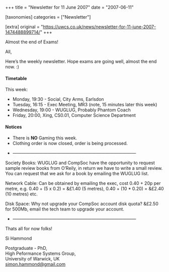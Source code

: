 +++
title = "Newsletter for 11 June 2007"
date = "2007-06-11"

[taxonomies]
categories = ["Newsletter"]

[extra]
original = "https://uwcs.co.uk/news/newsletter-for-11-june-2007-1474488899714/"
+++

Almost the end of Exams\!

All,

Here’s the weekly newsletter. Hope exams are going well, almost the end now. :)

#### Timetable

This week:

  - Monday, 19:30 - Social, City Arms, Earlsdon
  - Tuesday, 16:15 - Exec Meeting, MR3 (note, 15 minutes later this week)
  - Wednesday, 19:00 - WUGLUG, Probably Phantom Coach
  - Friday, 20:00, Xing, CS0.01, Computer Science Department

#### Notices

  - There is **NO** Gaming this week.
  - Clothing order is now closed, order is being processed.

<!-- end list -->

  - ————————————————————————————

Society Books: WUGLUG and CompSoc have the opportunity to request sample review books from O’Reily, in return we have to write a small review. You can request that we ask for a book by emailing the WUGLUG list.

Network Cable: Can be obtained by emailing the exec, cost 0.40 + 20p per metre, e.g. 0.40 + (5 x 0.2) = &£1.40 (5 metres), 0.40 + (10 \* 0.20) = &£2.40 (10 metres) etc.

Disk Space: Why not upgrade your CompSoc account disk quota? &£2.50 for 500Mb, email the tech team to upgrade your account.

  - ————————————————————————————

Thats all for now folks\!

Si Hammond

Postgraduate - PhD,  
High Peformance Systems Group,  
University of Warwick, UK  
simon.hammond@gmail.com
